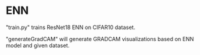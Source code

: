 # ENN

"train.py" trains ResNet18 ENN on CIFAR10 dataset.

"generateGradCAM" will generate GRADCAM visualizations based on ENN model and given dataset.
